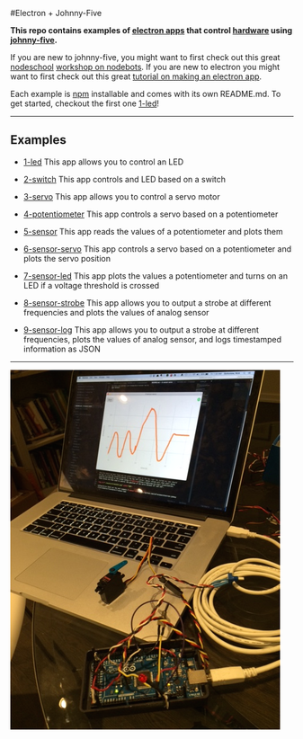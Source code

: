 #Electron + Johnny-Five

**This repo contains examples of [electron apps](http://electron.atom.io/) that control [hardware](http://johnny-five.io/platform-support/) using [johnny-five](http://johnny-five.io/).**

If you are new to johnny-five, you might want to first check out this great [nodeschool](http://nodeschool.io/) [workshop on nodebots](https://github.com/tableflip/nodebot-workshop). If you are new to electron you might want to first check out this great [tutorial on making an electron app](https://medium.com/developers-writing/building-a-desktop-application-with-electron-204203eeb658).

Each example is [npm](https://www.npmjs.com/) installable and comes with its own README.md. To get started, checkout the first one [1-led](https://github.com/sofroniewn/electron-johnny-five-examples/tree/master/1-led)!

---

## Examples
- [1-led](https://github.com/sofroniewn/electron-johnny-five-examples/tree/master/1-led)
This app allows you to control an LED

- [2-switch](https://github.com/sofroniewn/electron-johnny-five-examples/tree/master/2-switch)
This app controls and LED based on a switch

- [3-servo](https://github.com/sofroniewn/electron-johnny-five-examples/tree/master/3-servo)
This app allows you to control a servo motor

- [4-potentiometer](https://github.com/sofroniewn/electron-johnny-five-examples/tree/master/4-potentiometer)
This app controls a servo based on a potentiometer

- [5-sensor](https://github.com/sofroniewn/electron-johnny-five-examples/tree/master/5-sensor)
This app reads the values of a potentiometer and plots them

- [6-sensor-servo](https://github.com/sofroniewn/electron-johnny-five-examples/tree/master/6-sensor-servo)
This app controls a servo based on a potentiometer and plots the servo position

- [7-sensor-led](https://github.com/sofroniewn/electron-johnny-five-examples/tree/master/7-sensor-led)
This app plots the values a potentiometer and turns on an LED if a voltage threshold is crossed

- [8-sensor-strobe](https://github.com/sofroniewn/electron-johnny-five-examples/tree/master/8-sensor-strobe)
This app allows you to output a strobe at different frequencies and plots the values of analog sensor


- [9-sensor-log](https://github.com/sofroniewn/electron-johnny-five-examples/tree/master/9-sensor-log)
This app allows you to output a strobe at different frequencies, plots the values of analog sensor, and logs timestamped information as JSON

---
<img src="./assets/setup.png">

